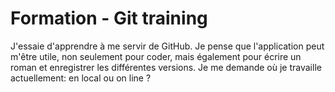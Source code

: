 # Formation - Git training
J'essaie d'apprendre à me servir de GitHub.
Je pense que l'application peut m'être utile, non seulement pour coder, mais également pour écrire un roman et enregistrer les différentes versions.
Je me demande où je travaille actuellement: en local  ou on line ?
